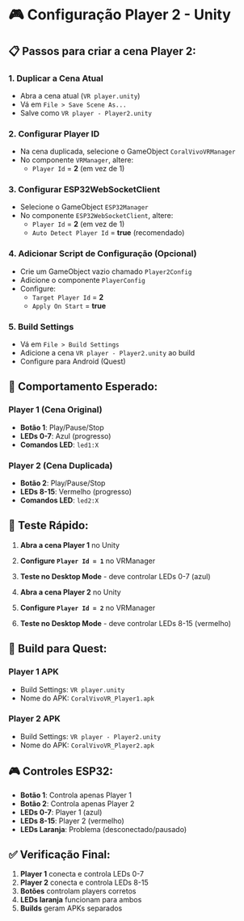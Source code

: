 # 🎮 Configuração Player 2 - Unity

## 📋 Passos para criar a cena Player 2:

### 1. **Duplicar a Cena Atual**
- Abra a cena atual (`VR player.unity`)
- Vá em `File > Save Scene As...`
- Salve como `VR player - Player2.unity`

### 2. **Configurar Player ID**
- Na cena duplicada, selecione o GameObject `CoralVivoVRManager`
- No componente `VRManager`, altere:
  - `Player Id` = **2** (em vez de 1)

### 3. **Configurar ESP32WebSocketClient**
- Selecione o GameObject `ESP32Manager`
- No componente `ESP32WebSocketClient`, altere:
  - `Player Id` = **2** (em vez de 1)
  - `Auto Detect Player Id` = **true** (recomendado)

### 4. **Adicionar Script de Configuração (Opcional)**
- Crie um GameObject vazio chamado `Player2Config`
- Adicione o componente `PlayerConfig`
- Configure:
  - `Target Player Id` = **2**
  - `Apply On Start` = **true**

### 5. **Build Settings**
- Vá em `File > Build Settings`
- Adicione a cena `VR player - Player2.unity` ao build
- Configure para Android (Quest)

## 🎯 Comportamento Esperado:

### **Player 1 (Cena Original)**
- **Botão 1**: Play/Pause/Stop
- **LEDs 0-7**: Azul (progresso)
- **Comandos LED**: `led1:X`

### **Player 2 (Cena Duplicada)**
- **Botão 2**: Play/Pause/Stop  
- **LEDs 8-15**: Vermelho (progresso)
- **Comandos LED**: `led2:X`

## 🔧 Teste Rápido:

1. **Abra a cena Player 1** no Unity
2. **Configure `Player Id = 1`** no VRManager
3. **Teste no Desktop Mode** - deve controlar LEDs 0-7 (azul)

4. **Abra a cena Player 2** no Unity  
5. **Configure `Player Id = 2`** no VRManager
6. **Teste no Desktop Mode** - deve controlar LEDs 8-15 (vermelho)

## 📱 Build para Quest:

### **Player 1 APK**
- Build Settings: `VR player.unity`
- Nome do APK: `CoralVivoVR_Player1.apk`

### **Player 2 APK**  
- Build Settings: `VR player - Player2.unity`
- Nome do APK: `CoralVivoVR_Player2.apk`

## 🎮 Controles ESP32:

- **Botão 1**: Controla apenas Player 1
- **Botão 2**: Controla apenas Player 2
- **LEDs 0-7**: Player 1 (azul)
- **LEDs 8-15**: Player 2 (vermelho)
- **LEDs Laranja**: Problema (desconectado/pausado)

## ✅ Verificação Final:

1. **Player 1** conecta e controla LEDs 0-7
2. **Player 2** conecta e controla LEDs 8-15  
3. **Botões** controlam players corretos
4. **LEDs laranja** funcionam para ambos
5. **Builds** geram APKs separados


